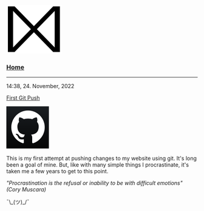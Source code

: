 [![Alt Text](https://raw.githubusercontent.com/davidjrb/davidjrb.github.io/master/images/D.svg)](https://davidjrb.github.io)

### [Home](#)

---

14:38, 24. November, 2022

[First Git Push](#)

![test](https://raw.githubusercontent.com/davidjrb/davidjrb.github.io/master/images/bwghxs.png)

This is my first attempt at pushing changes to my website using git. It's long been a goal of mine. But, like with many simple things I procrastinate, it's taken me a few years to get to this point.

_"Procrastination is the refusal or inability to be with difficult emotions" (Cory Muscara)_
  
¯\\\_(ツ)\_/¯
